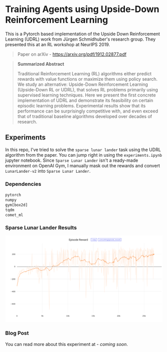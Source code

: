 # Training Agents using Upside-Down Reinforcement Learning
This is a Pytorch based implementation of the Upside Down Reinforcement Learning (UDRL) work from Jürgen Schmidhuber's research group. They presented this at an RL workshop at NeurIPS 2019.

> Paper on arXiv - https://arxiv.org/pdf/1912.02877.pdf

> **Summarized Abstract**
>
> Traditional Reinforcement Learning (RL) algorithms either predict rewards with value functions or maximize them using policy search. We study an alternative: Upside-Down Reinforcement Learning (Upside-Down RL or UDRL), that solves RL problems primarily using supervised learning techniques. Here we present the first concrete implementation of UDRL and demonstrate its feasibility on certain episodic learning problems. Experimental results show that its performance can be surprisingly competitive with, and even exceed that of traditional baseline algorithms developed over decades of research.

## Experiments
In this repo, I've tried to solve the `sparse lunar lander` task using the UDRL algorithm from the paper. You can jump right in using the `experiments.ipynb` jupyter notebook. Since `Sparse Lunar Lander` isn't a ready-made environment on OpenAI Gym, I manually mask out the rewards and convert `LunarLander-v2` into `Sparse Lunar Lander`.

### Dependencies
```
pytorch
numpy
gym[box2d]
tqdm
comet_ml
```

### Sparse Lunar Lander Results
![Sparse Lunar Lander](./plots/sparse_lunar_lander.png)

### Blog Post
You can read more about this experiment at - *coming soon*.
